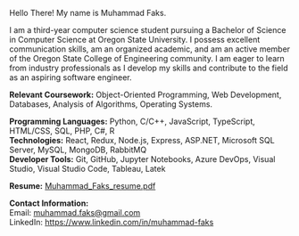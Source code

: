 Hello There! My name is Muhammad Faks.

I am a third-year computer science student pursuing a Bachelor of Science in Computer Science at Oregon State University. I possess excellent communication skills, am an organized academic, and am an active member of the Oregon State College of Engineering community. I am eager to learn from industry professionals as I develop my skills and contribute to the field as an aspiring software engineer.

**Relevant Coursework:** Object-Oriented Programming, Web Development, Databases, Analysis of Algorithms, Operating Systems.

**Programming Languages:** Python, C/C++, JavaScript, TypeScript, HTML/CSS, SQL, PHP, C#, R      
**Technologies:** React, Redux, Node.js, Express, ASP.NET, Microsoft SQL Server, MySQL, MongoDB, RabbitMQ      
**Developer Tools:** Git, GitHub, Jupyter Notebooks, Azure DevOps, Visual Studio, Visual Studio Code, Tableau, Latek    

**Resume:** [Muhammad_Faks_resume.pdf](https://github.com/mfaks/mfaks/files/13799447/Muhammad_Faks_resume.pdf)

**Contact Information:**    
Email: muhammad.faks@gmail.com     
LinkedIn: https://www.linkedin.com/in/muhammad-faks
